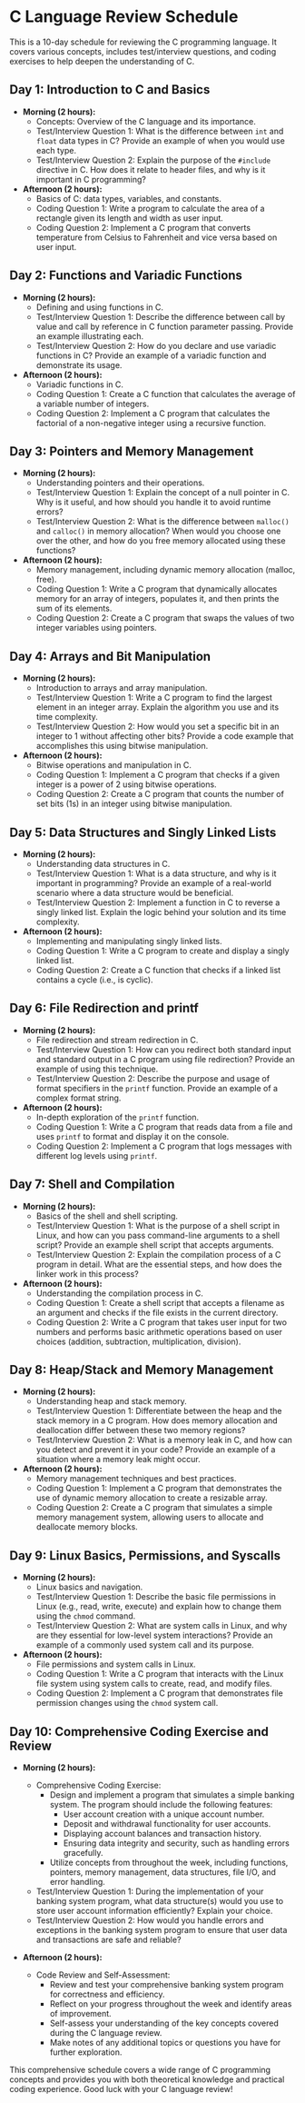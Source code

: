 # C Language Review Schedule

This is a 10-day schedule for reviewing the C programming language. It covers various concepts, includes test/interview questions, and coding exercises to help deepen the understanding of C.

## Day 1: Introduction to C and Basics
- **Morning (2 hours):**
  - Concepts: Overview of the C language and its importance.
  - Test/Interview Question 1: What is the difference between `int` and `float` data types in C? Provide an example of when you would use each type.
  - Test/Interview Question 2: Explain the purpose of the `#include` directive in C. How does it relate to header files, and why is it important in C programming?
- **Afternoon (2 hours):**
  - Basics of C: data types, variables, and constants.
  - Coding Question 1: Write a program to calculate the area of a rectangle given its length and width as user input.
  - Coding Question 2: Implement a C program that converts temperature from Celsius to Fahrenheit and vice versa based on user input.

## Day 2: Functions and Variadic Functions
- **Morning (2 hours):**
  - Defining and using functions in C.
  - Test/Interview Question 1: Describe the difference between call by value and call by reference in C function parameter passing. Provide an example illustrating each.
  - Test/Interview Question 2: How do you declare and use variadic functions in C? Provide an example of a variadic function and demonstrate its usage.
- **Afternoon (2 hours):**
  - Variadic functions in C.
  - Coding Question 1: Create a C function that calculates the average of a variable number of integers.
  - Coding Question 2: Implement a C program that calculates the factorial of a non-negative integer using a recursive function.

## Day 3: Pointers and Memory Management
- **Morning (2 hours):**
  - Understanding pointers and their operations.
  - Test/Interview Question 1: Explain the concept of a null pointer in C. Why is it useful, and how should you handle it to avoid runtime errors?
  - Test/Interview Question 2: What is the difference between `malloc()` and `calloc()` in memory allocation? When would you choose one over the other, and how do you free memory allocated using these functions?
- **Afternoon (2 hours):**
  - Memory management, including dynamic memory allocation (malloc, free).
  - Coding Question 1: Write a C program that dynamically allocates memory for an array of integers, populates it, and then prints the sum of its elements.
  - Coding Question 2: Create a C program that swaps the values of two integer variables using pointers.

## Day 4: Arrays and Bit Manipulation
- **Morning (2 hours):**
  - Introduction to arrays and array manipulation.
  - Test/Interview Question 1: Write a C program to find the largest element in an integer array. Explain the algorithm you use and its time complexity.
  - Test/Interview Question 2: How would you set a specific bit in an integer to 1 without affecting other bits? Provide a code example that accomplishes this using bitwise manipulation.
- **Afternoon (2 hours):**
  - Bitwise operations and manipulation in C.
  - Coding Question 1: Implement a C program that checks if a given integer is a power of 2 using bitwise operations.
  - Coding Question 2: Create a C program that counts the number of set bits (1s) in an integer using bitwise manipulation.

## Day 5: Data Structures and Singly Linked Lists
- **Morning (2 hours):**
  - Understanding data structures in C.
  - Test/Interview Question 1: What is a data structure, and why is it important in programming? Provide an example of a real-world scenario where a data structure would be beneficial.
  - Test/Interview Question 2: Implement a function in C to reverse a singly linked list. Explain the logic behind your solution and its time complexity.
- **Afternoon (2 hours):**
  - Implementing and manipulating singly linked lists.
  - Coding Question 1: Write a C program to create and display a singly linked list.
  - Coding Question 2: Create a C function that checks if a linked list contains a cycle (i.e., is cyclic).

## Day 6: File Redirection and printf
- **Morning (2 hours):**
  - File redirection and stream redirection in C.
  - Test/Interview Question 1: How can you redirect both standard input and standard output in a C program using file redirection? Provide an example of using this technique.
  - Test/Interview Question 2: Describe the purpose and usage of format specifiers in the `printf` function. Provide an example of a complex format string.
- **Afternoon (2 hours):**
  - In-depth exploration of the `printf` function.
  - Coding Question 1: Write a C program that reads data from a file and uses `printf` to format and display it on the console.
  - Coding Question 2: Implement a C program that logs messages with different log levels using `printf`.

## Day 7: Shell and Compilation
- **Morning (2 hours):**
  - Basics of the shell and shell scripting.
  - Test/Interview Question 1: What is the purpose of a shell script in Linux, and how can you pass command-line arguments to a shell script? Provide an example shell script that accepts arguments.
  - Test/Interview Question 2: Explain the compilation process of a C program in detail. What are the essential steps, and how does the linker work in this process?
- **Afternoon (2 hours):**
  - Understanding the compilation process in C.
  - Coding Question 1: Create a shell script that accepts a filename as an argument and checks if the file exists in the current directory.
  - Coding Question 2: Write a C program that takes user input for two numbers and performs basic arithmetic operations based on user choices (addition, subtraction, multiplication, division).

## Day 8: Heap/Stack and Memory Management
- **Morning (2 hours):**
  - Understanding heap and stack memory.
  - Test/Interview Question 1: Differentiate between the heap and the stack memory in a C program. How does memory allocation and deallocation differ between these two memory regions?
  - Test/Interview Question 2: What is a memory leak in C, and how can you detect and prevent it in your code? Provide an example of a situation where a memory leak might occur.
- **Afternoon (2 hours):**
  - Memory management techniques and best practices.
  - Coding Question 1: Implement a C program that demonstrates the use of dynamic memory allocation to create a resizable array.
  - Coding Question 2: Create a C program that simulates a simple memory management system, allowing users to allocate and deallocate memory blocks.

## Day 9: Linux Basics, Permissions, and Syscalls
- **Morning (2 hours):**
  - Linux basics and navigation.
  - Test/Interview Question 1: Describe the basic file permissions in Linux (e.g., read, write, execute) and explain how to change them using the `chmod` command.
  - Test/Interview Question 2: What are system calls in Linux, and why are they essential for low-level system interactions? Provide an example of a commonly used system call and its purpose.
- **Afternoon (2 hours):**
  - File permissions and system calls in Linux.
  - Coding Question 1: Write a C program that interacts with the Linux file system using system calls to create, read, and modify files.
  - Coding Question 2: Implement a C program that demonstrates file permission changes using the `chmod` system call.

## Day 10: Comprehensive Coding Exercise and Review
- **Morning (2 hours):**
  - Comprehensive Coding Exercise:
    - Design and implement a program that simulates a simple banking system. The program should include the following features:
      - User account creation with a unique account number.
      - Deposit and withdrawal functionality for user accounts.
      - Displaying account balances and transaction history.
      - Ensuring data integrity and security, such as handling errors gracefully.
    - Utilize concepts from throughout the week, including functions, pointers, memory management, data structures, file I/O, and error handling.
  - Test/Interview Question 1: During the implementation of your banking system program, what data structure(s) would you use to store user account information efficiently? Explain your choice.
  - Test/Interview Question 2: How would you handle errors and exceptions in the banking system program to ensure that user data and transactions are safe and reliable?

- **Afternoon (2 hours):**
  - Code Review and Self-Assessment:
    - Review and test your comprehensive banking system program for correctness and efficiency.
    - Reflect on your progress throughout the week and identify areas of improvement.
    - Self-assess your understanding of the key concepts covered during the C language review.
    - Make notes of any additional topics or questions you have for further exploration.

This comprehensive schedule covers a wide range of C programming concepts and provides you with both theoretical knowledge and practical coding experience. Good luck with your C language review!
